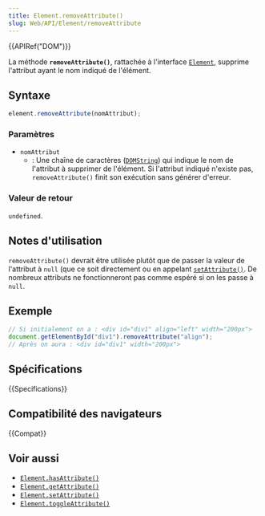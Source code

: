 ```yaml
---
title: Element.removeAttribute()
slug: Web/API/Element/removeAttribute
---
```


{{APIRef("DOM")}}

La méthode **`removeAttribute()`**, rattachée à l'interface [`Element`](/fr/docs/Web/API/Element), supprime l'attribut ayant le nom indiqué de l'élément.

## Syntaxe

```js
element.removeAttribute(nomAttribut);
```

### Paramètres

- `nomAttribut`
  - : Une chaîne de caractères ([`DOMString`](/fr/docs/Web/JavaScript/Reference/Global_Objects/String)) qui indique le nom de l'attribut à supprimer de l'élément. Si l'attribut indiqué n'existe pas, `removeAttribute()` finit son exécution sans générer d'erreur.

### Valeur de retour

`undefined`.

## Notes d'utilisation

`removeAttribute()` devrait être utilisée plutôt que de passer la valeur de l'attribut à `null` (que ce soit directement ou en appelant [`setAttribute()`](/fr/docs/Web/API/Element/setAttribute). De nombreux attributs ne fonctionneront pas comme espéré si on les passe à `null`.

## Exemple

```js
// Si initialement on a : <div id="div1" align="left" width="200px">
document.getElementById("div1").removeAttribute("align");
// Après on aura : <div id="div1" width="200px">
```

## Spécifications

{{Specifications}}

## Compatibilité des navigateurs

{{Compat}}

## Voir aussi

- [`Element.hasAttribute()`](/fr/docs/Web/API/Element/hasAttribute)
- [`Element.getAttribute()`](/fr/docs/Web/API/Element/getAttribute)
- [`Element.setAttribute()`](/fr/docs/Web/API/Element/setAttribute)
- [`Element.toggleAttribute()`](/fr/docs/Web/API/Element/toggleAttribute)
